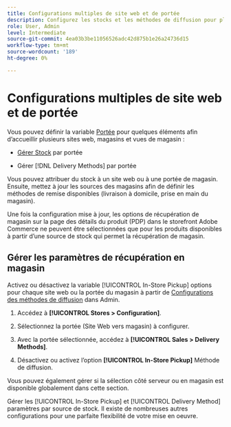 ```yaml
---
title: Configurations multiples de site web et de portée
description: Configurez les stocks et les méthodes de diffusion pour plusieurs sites web et portées de magasin.
role: User, Admin
level: Intermediate
source-git-commit: 4ea03b3be11056526adc42d875b1e26a24736d15
workflow-type: tm+mt
source-wordcount: '189'
ht-degree: 0%

---
```


# Configurations multiples de site web et de portée

Vous pouvez définir la variable [Portée](https://docs.magento.com/user-guide/configuration/scope.html) pour quelques éléments afin d’accueillir plusieurs sites web, magasins et vues de magasin :

- [Gérer Stock](https://docs.magento.com/user-guide/catalog/inventory-stock.html) par portée

- Gérer [!DNL Delivery Methods] par portée

Vous pouvez attribuer du stock à un site web ou à une portée de magasin. Ensuite, mettez à jour les sources des magasins afin de définir les méthodes de remise disponibles (livraison à domicile, prise en main du magasin).

Une fois la configuration mise à jour, les options de récupération de magasin sur la page des détails du produit (PDP) dans le storefront Adobe Commerce ne peuvent être sélectionnées que pour les produits disponibles à partir d’une source de stock qui permet la récupération de magasin.

## Gérer les paramètres de récupération en magasin

Activez ou désactivez la variable [!UICONTROL In-Store Pickup] options pour chaque site web ou la portée du magasin à partir de [Configurations des méthodes de diffusion](enable-general.md#delivery-methods) dans Admin.

1. Accédez à **[!UICONTROL Stores > Configuration]**.

1. Sélectionnez la portée (Site Web vers magasin) à configurer.

1. Avec la portée sélectionnée, accédez à **[!UICONTROL Sales > Delivery Methods]**.

1. Désactivez ou activez l’option **[!UICONTROL In-Store Pickup]** Méthode de diffusion.

Vous pouvez également gérer si la sélection côté serveur ou en magasin est disponible globalement dans cette section.

Gérer les [!UICONTROL In-Store Pickup] et [!UICONTROL Delivery Method] paramètres par source de stock. Il existe de nombreuses autres configurations pour une parfaite flexibilité de votre mise en oeuvre.
